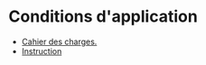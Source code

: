 # Conditions d'application

- [Cahier des charges.](cahier-des-charges)
- [Instruction](instruction)
